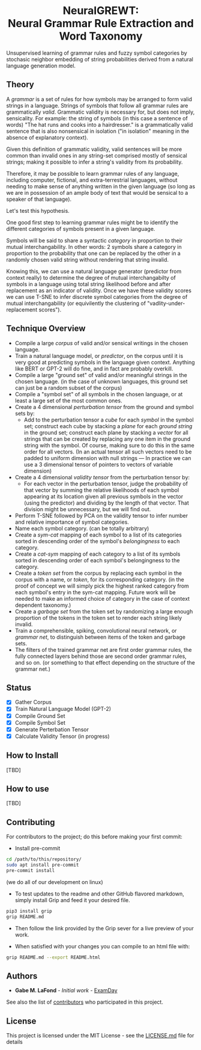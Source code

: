 <html>
<head>
<style>
$offset: 187;
$duration: 1.4s;

.spinner {
  animation: rotator $duration linear infinite;
}

@keyframes rotator {
  0% { transform: rotate(0deg); }
  100% { transform: rotate(270deg); }
}

.path {
  stroke-dasharray: $offset;
  stroke-dashoffset: 0;
  transform-origin: center;
  animation:
    dash $duration ease-in-out infinite, 
    colors ($duration*4) ease-in-out infinite;
}

@keyframes colors {
	0% { stroke: #4285F4; }
	25% { stroke: #DE3E35; }
	50% { stroke: #F7C223; }
	75% { stroke: #1B9A59; }
  100% { stroke: #4285F4; }
}

@keyframes dash {
 0% { stroke-dashoffset: $offset; }
 50% {
   stroke-dashoffset: $offset/4;
   transform:rotate(135deg);
 }
 100% {
   stroke-dashoffset: $offset;
   transform:rotate(450deg);
 }
}
</style>
</head>

<svg class="spinner" width="65px" height="65px" viewBox="0 0 66 66" xmlns="http://www.w3.org/2000/svg">
   <circle class="path" fill="none" stroke-width="6" stroke-linecap="round" cx="33" cy="33" r="30"></circle>
</svg>
</html>

<h1 align="center">NeuralGREWT:<br>Neural Grammar Rule Extraction and Word Taxonomy</h1>
Unsupervised learning of grammar rules and fuzzy symbol categories by stochasic neighbor embedding
of string probabilities derived from a natural language generation model.

## Theory
A <em>grammar</em> is a set of rules for how symbols may be arranged to form valid strings in a
language. Strings of symbols that follow all grammar rules are grammatically <em>valid</em>.
Grammatic validity is necessary for, but does not imply, sensicality.
For example: the string of symbols (in this case a sentence of words)
"The hat runs and cooks into a hairdresser." is a grammatically valid sentence that
is also nonsensical in isolation ("in isolation" meaning in the absence of explanatory context).

Given this definition of grammatic validity, valid sentences will be
more common than invalid ones in any string-set comprised mostly of sensical strings; making it
possible to infer a string's validity from its probability.

Therefore, it may be possible to learn grammar rules of any language, including computer,
fictional, and extra-terrestrial languages, without needing to make sense of
anything written in the given language (so long as we are in possession of an ample body of text that
would be sensical to a speaker of that language).

Let's test this hypothesis.

One good first step to learning grammar rules might be to identify the different categories of symbols present
in a given language.

Symbols will be said to share a syntactic <em>category</em> in proportion to their mutual interchangability.
In other words: 2 symbols share a category in proportion to the probability that one can be
replaced by the other in a randomly chosen valid string without rendering that string invalid.

Knowing this, we can use a natural language generator (predictor from context really) to determine the degree of
mutual interchangabilty of symbols in a language using total string likelihood before and after replacement
as an indicator of validity. Once we have these validity scores we can use T-SNE to infer discrete symbol
categories from the degree of mutual interchangability (or equivilently the clustering of "vadlity-under-replacement
scores").

## Technique Overview
- Compile a large <em>corpus</em> of valid and/or sensical writings in the chosen language.
- Train a natural language model, or <em>predictor</em>, on the corpus until it is very good at predicting
symbols in the language given context. Anything like BERT or GPT-2 will do fine, and in fact are probably overkill.
- Compile a large "ground set" of valid and/or meaningful strings in the chosen language.
(in the case of unknown languages, this ground set can just be a random subset of the corpus)
- Compile a "symbol set" of all symbols in the chosen language, or at least a large
set of the most common ones.
- Create a 4 dimensional <em>perturbation tensor</em> from the ground and symbol sets by:
    - Add to the perturbation tensor a <em>cube</em> for each <em>symbol</em> in the symbol set;
    construct each cube by stacking a <em>plane</em> for each <em>ground string</em> in the ground
    set; construct each plane by stacking a <em>vector</em> for all strings that can be
    created by replacing any one item in the ground string with the symbol. Of course, making
    sure to do this in the same order for all vectors.
    (In an actual tensor all such vectors need to be padded to uniform dimension with null strings
    ―  In practice we can use a 3 dimensional tensor of pointers to vectors of variable dimension)
- Create a 4 dimensional <em>validity tensor</em> from the perturbation tensor by:
    - For each vector in the perturbation tensor, judge the probability
    of that vector by summing the relative likelihoods of each symbol appearing at
    its location given all previous symbols in the vector (using the predictor) and dividing by the
    length of that vector. That division might be unnecessary, but we will find out.
- Perform T-SNE followed by PCA on the validity tensor to infer number and relative
importance of symbol categories.
- Name each symbol category. (can be totally arbitrary)
- Create a <em>sym-cat</em> mapping of each symbol to a list of its categories
sorted in descending order of the symbol's <em>belongingness</em> to each category.
- Create a <em>cat-sym</em> mapping of each category to a list of its symbols sorted in descending order of each symbol's belongingness to the category.
- Create a <em>token set</em> from the corpus by replacing each symbol in the corpus with
a name, or <em>token</em>, for its corresponding category. (in the proof of concept we will simply pick the highest ranked
category from each symbol's entry in the sym-cat mapping. Future work will be needed to make an
informed choice of category in the case of context dependent taxonomy.)
- Create a <em>garbage set</em> from the token set by randomizing a large enough proportion of the tokens in the token set to render each string likely invalid.
- Train a comprehensible, spiking, convolutional neural network, or <em>grammar net</em>, to distinguish between items of the token and garbage sets.
- The filters of the trained grammar net are first order grammar rules, the fully connected layers behind those are second order grammar rules, and so on. (or something to that effect depending on the structure of the grammar net.)

## Status
- [x] Gather Corpus 
- [x] Train Natural Language Model (GPT-2)
- [x] Compile Ground Set
- [x] Compile Symbol Set
- [x] Generate Perterbation Tensor
- [x] Calculate Validity Tensor (in progress) 
## How to Install
<!-- - Clone this repository. -->
[TBD]

## How to use
[TBD]

## Contributing
For contributors to the project; do this before making your first commit:

- Install pre-commit
```bash
cd /path/to/this/repository/
sudo apt install pre-commit
pre-commit install
```
(we do all of our development on linux)

- To test updates to the readme and other GitHub flavored markdown, simply install Grip
and feed it your desired file.
```bash
pip3 install grip
grip README.md
```
- Then follow the link provided by the Grip sever for a live preview of your work.

- When satisfied with your changes you can compile to an html file with:
```bash
grip README.md --export README.html
```

## Authors
* **Gabe M. LaFond** - *Initial work* - [ExamDay](https://github.com/ExamDay)

See also the list of [contributors](https://github.com/ExamDay/NeuralGREWT/contributors) who participated in this project.

## License
This project is licensed under the MIT License - see the [LICENSE.md](LICENSE.md) file for details
